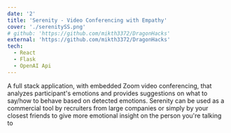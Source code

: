 ```yaml
---
date: '2'
title: 'Serenity - Video Conferencing with Empathy'
cover: './serenitySS.png'
# github: 'https://github.com/mikth3372/DragonHacks'
external: 'https://github.com/mikth3372/DragonHacks'
tech:
  - React
  - Flask
  - OpenAI Api
---
```


A full stack application, with embedded Zoom video conferencing, that analyzes participant's emotions and provides suggestions on what to say/how to behave based on detected emotions. Serenity can be used as a commercial tool by recruiters from large companies or simply by your closest friends to give more emotional insight on the person you're talking to
